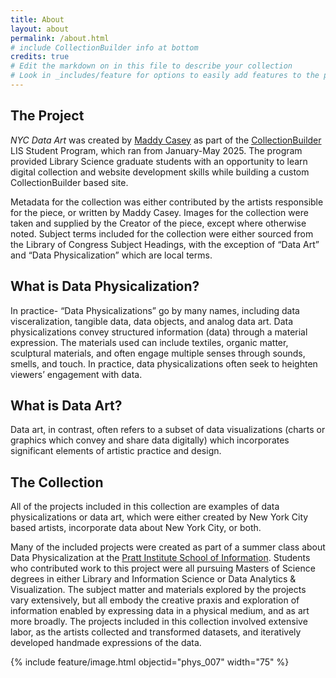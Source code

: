 ```yaml
---
title: About
layout: about
permalink: /about.html
# include CollectionBuilder info at bottom
credits: true
# Edit the markdown on in this file to describe your collection
# Look in _includes/feature for options to easily add features to the page
---
```


<!-- {% include feature/jumbotron.html objectid="https://cdil.lib.uidaho.edu/images/palouse_sm.jpg" %}  -->

<!-- {% include feature/nav-menu.html sections="About CollectionBuilder CSV;About the About Page" %} -->
## The Project
_NYC Data Art_ was created by [Maddy Casey](https://mc2398.github.io/graduate_portfolio/index.html) as part of the [CollectionBuilder](https://collectionbuilder.github.io/) LIS Student Program, which ran from January-May 2025.  The program provided Library Science graduate students with an opportunity to learn digital collection and website development skills while building a custom CollectionBuilder based site.

Metadata for the collection was either contributed by the artists responsible for the piece, or written by Maddy Casey.  Images for the collection were taken and supplied by the Creator of the piece, except where otherwise noted. Subject terms included for the collection were either sourced from the Library of Congress Subject Headings, with the exception of “Data Art” and “Data Physicalization” which are local terms.

## What is Data Physicalization?
In practice- “Data Physicalizations” go by many names, including data visceralization, tangible data, data objects, and analog data art. Data physicalizations convey structured information (data) through a material expression. The materials used can include textiles, organic matter, sculptural materials, and often engage multiple senses through sounds, smells, and touch. In practice, data physicalizations often seek to heighten viewers’ engagement with data.

## What is Data Art?
Data art, in contrast, often refers to a subset of data visualizations (charts or graphics which convey and share data digitally) which incorporates significant elements of artistic practice and design.  

## The Collection

All of the projects included in this collection are examples of data physicalizations or data art, which were either created by New York City based artists, incorporate data about New York City, or both.

Many of the included projects were created as part of a summer class about Data Physicalization at the [Pratt Institute School of Information](https://www.pratt.edu/information/).  Students who contributed work to this project were all pursuing Masters of Science degrees in either Library and Information Science or Data Analytics & Visualization.  The subject matter and materials explored by the projects vary extensively, but all embody the creative praxis and exploration of information enabled by expressing data in a physical medium, and as art more broadly. The projects included in this collection involved extensive labor, as the artists collected and transformed datasets, and iteratively developed handmade expressions of the data.

{% include feature/image.html objectid="phys_007" width="75" %} 